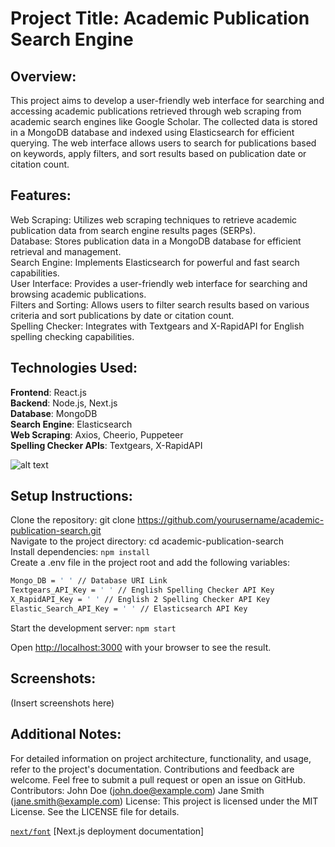  Project Title: Academic Publication Search Engine
 ===============

## **Overview**:
This project aims to develop a user-friendly web interface for searching and accessing academic publications retrieved through web scraping from academic search engines like Google Scholar. The collected data is stored in a MongoDB database and indexed using Elasticsearch for efficient querying. The web interface allows users to search for publications based on keywords, apply filters, and sort results based on publication date or citation count.


## Features:
Web Scraping: Utilizes web scraping techniques to retrieve academic publication data from search engine results pages (SERPs).  
Database: Stores publication data in a MongoDB database for efficient retrieval and management.  
Search Engine: Implements Elasticsearch for powerful and fast search capabilities.  
User Interface: Provides a user-friendly web interface for searching and browsing academic publications.  
Filters and Sorting: Allows users to filter search results based on various criteria and sort publications by date or citation count.  
Spelling Checker: Integrates with Textgears and X-RapidAPI for English spelling checking capabilities.  


## Technologies Used:
**Frontend**: React.js  
**Backend**: Node.js, Next.js  
**Database**: MongoDB  
**Search Engine**: Elasticsearch  
**Web Scraping**: Axios, Cheerio, Puppeteer  
**Spelling Checker APIs**: Textgears, X-RapidAPI  

![alt text](<Screenshot (1).png>)
## Setup Instructions:
Clone the repository: git clone https://github.com/yourusername/academic-publication-search.git  
Navigate to the project directory: cd academic-publication-search  
Install dependencies: ``npm install``  
Create a .env file in the project root and add the following variables:  

```bash
Mongo_DB = ' ' // Database URI Link
Textgears_API_Key = ' ' // English Spelling Checker API Key
X_RapidAPI_Key = ' ' // English 2 Spelling Checker API Key
Elastic_Search_API_Key = ' ' // Elasticsearch API Key
```

Start the development server: `npm start`

Open [http://localhost:3000](http://localhost:3000) with your browser to see the result.


## Screenshots:
(Insert screenshots here)

## Additional Notes:
For detailed information on project architecture, functionality, and usage, refer to the project's documentation.
Contributions and feedback are welcome. Feel free to submit a pull request or open an issue on GitHub.
Contributors:
John Doe (john.doe@example.com)
Jane Smith (jane.smith@example.com)
License:
This project is licensed under the MIT License. See the LICENSE file for details.


[`next/font`](https://nextjs.org/docs/basic-features/font-optimization)
[Next.js deployment documentation]